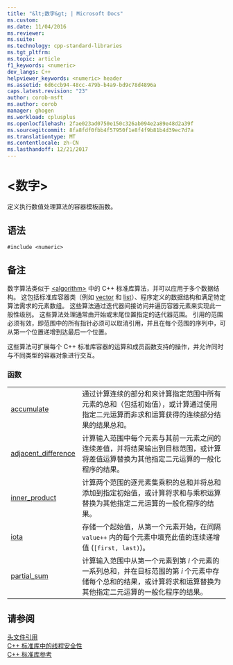 ```yaml
---
title: "&lt;数字&gt; | Microsoft Docs"
ms.custom: 
ms.date: 11/04/2016
ms.reviewer: 
ms.suite: 
ms.technology: cpp-standard-libraries
ms.tgt_pltfrm: 
ms.topic: article
f1_keywords: <numeric>
dev_langs: C++
helpviewer_keywords: <numeric> header
ms.assetid: 6d6ccb94-48cc-479b-b4a9-bd9c78d4896a
caps.latest.revision: "23"
author: corob-msft
ms.author: corob
manager: ghogen
ms.workload: cplusplus
ms.openlocfilehash: 2fae023ad0750e150c326ab094e2a89e48d2a39f
ms.sourcegitcommit: 8fa8fdf0fbb4f57950f1e8f4f9b81b4d39ec7d7a
ms.translationtype: MT
ms.contentlocale: zh-CN
ms.lasthandoff: 12/21/2017
---
```

# <a name="ltnumericgt"></a>&lt;数字&gt;
定义执行数值处理算法的容器模板函数。  
  
## <a name="syntax"></a>语法  
  
```  
#include <numeric>  
```  
  
## <a name="remarks"></a>备注  
数字算法类似于 [\<algorithm>](algorithm.md) 中的 C++ 标准库算法，并可以应用于多个数据结构。 这包括标准库容器类（例如 [vector](../standard-library/vector-class.md) 和 [list](../standard-library/list-class.md)）、程序定义的数据结构和满足特定算法需求的元素数组。 这些算法通过迭代器间接访问并遍历容器元素来实现此一般性级别。 这些算法处理通常由开始或末尾位置指定的迭代器范围。 引用的范围必须有效，即范围中的所有指针必须可以取消引用，并且在每个范围的序列中，可从第一个位置递增到达最后一个位置。  
  
 这些算法可扩展每个 C++ 标准库容器的运算和成员函数支持的操作，并允许同时与不同类型的容器对象进行交互。  
  
### <a name="functions"></a>函数  
  
|||  
|-|-|  
|[accumulate](../standard-library/numeric-functions.md#accumulate)|通过计算连续的部分和来计算指定范围中所有元素的总和（包括初始值），或计算通过使用指定二元运算而非求和运算获得的连续部分结果的结果总和。|  
|[adjacent_difference](../standard-library/numeric-functions.md#adjacent_difference)|计算输入范围中每个元素与其前一元素之间的连续差值，并将结果输出到目标范围，或计算将差值运算替换为其他指定二元运算的一般化程序的结果。|  
|[inner_product](../standard-library/numeric-functions.md#inner_product)|计算两个范围的逐元素集乘积的总和并将总和添加到指定初始值，或计算将求和与乘积运算替换为其他指定二元运算的一般化程序的结果。|  
|[iota](../standard-library/numeric-functions.md#iota)|存储一个起始值，从第一个元素开始，在间隔 `value++` 内的每个元素中填充此值的连续递增值 (`[first, last)`)。|  
|[partial_sum](../standard-library/numeric-functions.md#partial_sum)|计算输入范围中从第一个元素到第 *i* 个元素的一系列总和，并在目标范围的第 *i* 个元素中存储每个总和的结果，或计算将求和运算替换为其他指定二元运算的一般化程序的结果。|  
  
## <a name="see-also"></a>请参阅  
 [头文件引用](../standard-library/cpp-standard-library-header-files.md)   
 [C++ 标准库中的线程安全性](../standard-library/thread-safety-in-the-cpp-standard-library.md)   
 [C++ 标准库参考](../standard-library/cpp-standard-library-reference.md)

